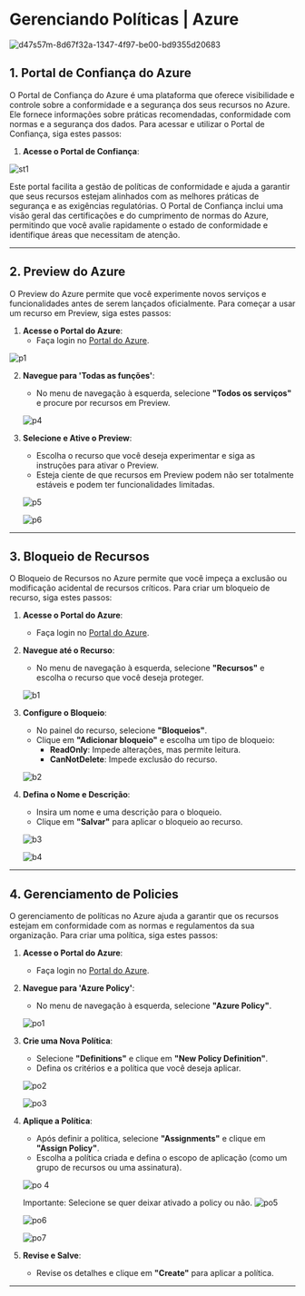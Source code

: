 # Gerenciando Políticas | Azure 

![d47s57m-8d67f32a-1347-4f97-be00-bd9355d20683](https://github.com/user-attachments/assets/513750be-5620-46bc-9c7a-b9743afd1267)

## 1. Portal de Confiança do Azure

O Portal de Confiança do Azure é uma plataforma que oferece visibilidade e controle sobre a conformidade e a segurança dos seus recursos no Azure. Ele fornece informações sobre práticas recomendadas, conformidade com normas e a segurança dos dados. Para acessar e utilizar o Portal de Confiança, siga estes passos:

1. **Acesse o Portal de Confiança**:

  ![st1](https://github.com/user-attachments/assets/d26a5f83-a5e9-46c3-b720-abc8a66bf8ae)

Este portal facilita a gestão de políticas de conformidade e ajuda a garantir que seus recursos estejam alinhados com as melhores práticas de segurança e as exigências regulatórias. O Portal de Confiança inclui uma visão geral das certificações e do cumprimento de normas do Azure, permitindo que você avalie rapidamente o estado de conformidade e identifique áreas que necessitam de atenção.

---

## 2. Preview do Azure

O Preview do Azure permite que você experimente novos serviços e funcionalidades antes de serem lançados oficialmente. Para começar a usar um recurso em Preview, siga estes passos:

1. **Acesse o Portal do Azure**:
   - Faça login no [Portal do Azure](https://portal.azure.com/).
   
![p1](https://github.com/user-attachments/assets/42630b4e-17e3-45f8-af66-5530669c930e)

2. **Navegue para 'Todas as funções'**:
   - No menu de navegação à esquerda, selecione **"Todos os serviços"** e procure por recursos em Preview.

    ![p4](https://github.com/user-attachments/assets/d96e5382-03c9-46e7-bdf1-47c19db11d4a)

3. **Selecione e Ative o Preview**:
   - Escolha o recurso que você deseja experimentar e siga as instruções para ativar o Preview.
   - Esteja ciente de que recursos em Preview podem não ser totalmente estáveis e podem ter funcionalidades limitadas.
   
    ![p5](https://github.com/user-attachments/assets/d0c9bb70-b5a5-4c2c-a212-62948464786b)
   
    ![p6](https://github.com/user-attachments/assets/3a6ae280-4154-4eac-bf67-237ef93c6de0)

---

## 3. Bloqueio de Recursos

O Bloqueio de Recursos no Azure permite que você impeça a exclusão ou modificação acidental de recursos críticos. Para criar um bloqueio de recurso, siga estes passos:

1. **Acesse o Portal do Azure**:
   - Faça login no [Portal do Azure](https://portal.azure.com/).

2. **Navegue até o Recurso**:
   - No menu de navegação à esquerda, selecione **"Recursos"** e escolha o recurso que você deseja proteger.
  
    ![b1](https://github.com/user-attachments/assets/0f05e346-ce1a-438b-a278-6bce50c1eec7)

3. **Configure o Bloqueio**:
   - No painel do recurso, selecione **"Bloqueios"**.
   - Clique em **"Adicionar bloqueio"** e escolha um tipo de bloqueio:
     - **ReadOnly**: Impede alterações, mas permite leitura.
     - **CanNotDelete**: Impede exclusão do recurso.

    ![b2](https://github.com/user-attachments/assets/9252881c-c359-4a28-9484-4f5d245a9a0f)

4. **Defina o Nome e Descrição**:
   - Insira um nome e uma descrição para o bloqueio.
   - Clique em **"Salvar"** para aplicar o bloqueio ao recurso.
   
    ![b3](https://github.com/user-attachments/assets/7df17666-dcd2-4903-a492-0f9f391de4ed)

    ![b4](https://github.com/user-attachments/assets/c3f2d14c-d801-4060-98f0-36a4be58f035)

---

## 4. Gerenciamento de Policies

O gerenciamento de políticas no Azure ajuda a garantir que os recursos estejam em conformidade com as normas e regulamentos da sua organização. Para criar uma política, siga estes passos:

1. **Acesse o Portal do Azure**:
   - Faça login no [Portal do Azure](https://portal.azure.com/).

2. **Navegue para 'Azure Policy'**:
   - No menu de navegação à esquerda, selecione **"Azure Policy"**.
   
    ![po1](https://github.com/user-attachments/assets/829c0fc2-8a77-4ed5-8bf0-35633c2fd3f8)

3. **Crie uma Nova Política**:
   - Selecione **"Definitions"** e clique em **"New Policy Definition"**.
   - Defina os critérios e a política que você deseja aplicar.


    ![po2](https://github.com/user-attachments/assets/555625c8-8d36-4e30-a10b-0f94416160ba)

    ![po3](https://github.com/user-attachments/assets/50452de8-9a48-441d-aec0-70494a319374)

5. **Aplique a Política**:
   - Após definir a política, selecione **"Assignments"** e clique em **"Assign Policy"**.
   - Escolha a política criada e defina o escopo de aplicação (como um grupo de recursos ou uma assinatura).

    ![po 4](https://github.com/user-attachments/assets/041decfb-554c-46e3-976a-d07845ace5e9)

    Importante: Selecione se quer deixar ativado a policy ou não. ![po5](https://github.com/user-attachments/assets/c5715181-b90a-42b9-aed6-5f800c60ad81)

    ![po6](https://github.com/user-attachments/assets/0a22919e-2942-4c15-b15f-36d25ae5d867)

    ![po7](https://github.com/user-attachments/assets/1ccc3df1-d55c-4f8a-bc0b-45b60738902c)

6. **Revise e Salve**:
   - Revise os detalhes e clique em **"Create"** para aplicar a política.

---
